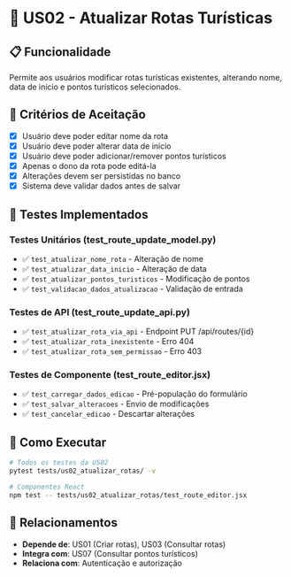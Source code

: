 # 🎯 US02 - Atualizar Rotas Turísticas

## 📋 Funcionalidade
Permite aos usuários modificar rotas turísticas existentes, alterando nome, data de início e pontos turísticos selecionados.

## 🎯 Critérios de Aceitação
- [x] Usuário deve poder editar nome da rota
- [x] Usuário deve poder alterar data de início
- [x] Usuário deve poder adicionar/remover pontos turísticos
- [x] Apenas o dono da rota pode editá-la
- [x] Alterações devem ser persistidas no banco
- [x] Sistema deve validar dados antes de salvar

## 🧪 Testes Implementados

### Testes Unitários (test_route_update_model.py)
- ✅ `test_atualizar_nome_rota` - Alteração de nome
- ✅ `test_atualizar_data_inicio` - Alteração de data
- ✅ `test_atualizar_pontos_turisticos` - Modificação de pontos
- ✅ `test_validacao_dados_atualizacao` - Validação de entrada

### Testes de API (test_route_update_api.py)
- ✅ `test_atualizar_rota_via_api` - Endpoint PUT /api/routes/{id}
- ✅ `test_atualizar_rota_inexistente` - Erro 404
- ✅ `test_atualizar_rota_sem_permissao` - Erro 403

### Testes de Componente (test_route_editor.jsx)
- ✅ `test_carregar_dados_edicao` - Pré-população do formulário
- ✅ `test_salvar_alteracoes` - Envio de modificações
- ✅ `test_cancelar_edicao` - Descartar alterações

## 🚀 Como Executar

```bash
# Todos os testes da US02
pytest tests/us02_atualizar_rotas/ -v

# Componentes React
npm test -- tests/us02_atualizar_rotas/test_route_editor.jsx
```

## 🔗 Relacionamentos
- **Depende de**: US01 (Criar rotas), US03 (Consultar rotas)
- **Integra com**: US07 (Consultar pontos turísticos)
- **Relaciona com**: Autenticação e autorização
